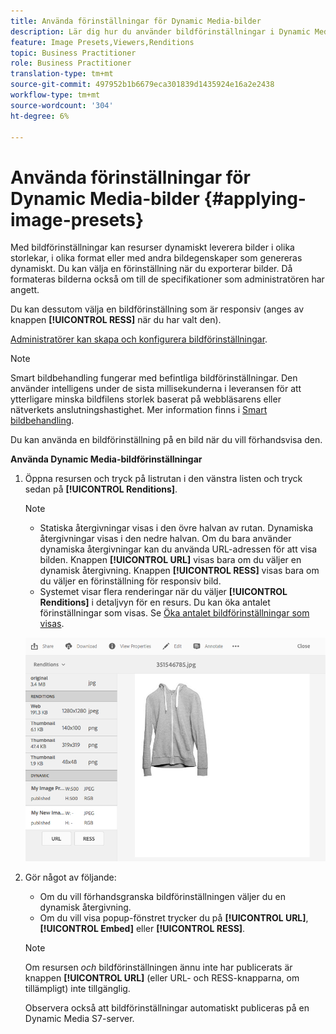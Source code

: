 ```yaml
---
title: Använda förinställningar för Dynamic Media-bilder
description: Lär dig hur du använder bildförinställningar i Dynamic Media.
feature: Image Presets,Viewers,Renditions
topic: Business Practitioner
role: Business Practitioner
translation-type: tm+mt
source-git-commit: 497952b1b6679eca301839d1435924e16a2e2438
workflow-type: tm+mt
source-wordcount: '304'
ht-degree: 6%

---
```



# Använda förinställningar för Dynamic Media-bilder {#applying-image-presets}

Med bildförinställningar kan resurser dynamiskt leverera bilder i olika storlekar, i olika format eller med andra bildegenskaper som genereras dynamiskt. Du kan välja en förinställning när du exporterar bilder. Då formateras bilderna också om till de specifikationer som administratören har angett.

Du kan dessutom välja en bildförinställning som är responsiv (anges av knappen **[!UICONTROL RESS]** när du har valt den).

[Administratörer kan skapa och konfigurera bildförinställningar](managing-image-presets.md).

>[!NOTE]
>
>Smart bildbehandling fungerar med befintliga bildförinställningar. Den använder intelligens under de sista millisekunderna i leveransen för att ytterligare minska bildfilens storlek baserat på webbläsarens eller nätverkets anslutningshastighet. Mer information finns i [Smart bildbehandling](imaging-faq.md).

Du kan använda en bildförinställning på en bild när du vill förhandsvisa den.

**Använda Dynamic Media-bildförinställningar**

1. Öppna resursen och tryck på listrutan i den vänstra listen och tryck sedan på **[!UICONTROL Renditions]**.

   >[!NOTE]
   >
   >* Statiska återgivningar visas i den övre halvan av rutan. Dynamiska återgivningar visas i den nedre halvan. Om du bara använder dynamiska återgivningar kan du använda URL-adressen för att visa bilden. Knappen **[!UICONTROL URL]** visas bara om du väljer en dynamisk återgivning. Knappen **[!UICONTROL RESS]** visas bara om du väljer en förinställning för responsiv bild.
      >
      >
   * Systemet visar flera renderingar när du väljer **[!UICONTROL Renditions]** i detaljvyn för en resurs. Du kan öka antalet förinställningar som visas. Se [Öka antalet bildförinställningar som visas](managing-image-presets.md#increasing-or-decreasing-the-number-of-image-presets-that-display).


   ![chlimage_1-208](assets/chlimage_1-208.png)

1. Gör något av följande:

   * Om du vill förhandsgranska bildförinställningen väljer du en dynamisk återgivning.
   * Om du vill visa popup-fönstret trycker du på **[!UICONTROL URL]**, **[!UICONTROL Embed]** eller **[!UICONTROL RESS]**.

   >[!NOTE]
   >
   >Om resursen *och* bildförinställningen ännu inte har publicerats är knappen **[!UICONTROL URL]** (eller URL- och RESS-knapparna, om tillämpligt) inte tillgänglig.
   >
   >Observera också att bildförinställningar automatiskt publiceras på en Dynamic Media S7-server.

